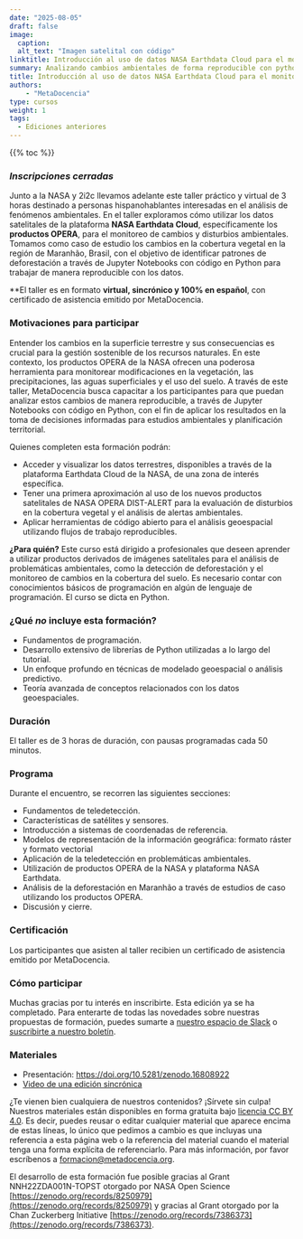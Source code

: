 ```yaml
---
date: "2025-08-05"
draft: false
image:
  caption: 
  alt_text: "Imagen satelital con código"
linktitle: Introducción al uso de datos NASA Earthdata Cloud para el monitoreo de cambios y disturbios ambientales
summary: Analizando cambios ambientales de forma reproducible con python y datos satelitales de la plataforma Earthdata Cloud de la NASA.
title: Introducción al uso de datos NASA Earthdata Cloud para el monitoreo de cambios y disturbios ambientales
authors: 
    - "MetaDocencia"
type: cursos
weight: 1
tags:
  - Ediciones anteriores
---
```


{{% toc %}}

### _Inscripciones cerradas_

Junto a la NASA y 2i2c llevamos adelante este taller práctico y virtual de 3 horas destinado a personas hispanohablantes interesadas en el análisis de fenómenos ambientales. 
En el taller exploramos cómo utilizar los datos satelitales de la plataforma **NASA Earthdata Cloud**, específicamente los **productos OPERA**, para el monitoreo de cambios y disturbios ambientales. Tomamos como caso de estudio los cambios en la cobertura vegetal en la región de Maranhão, Brasil, con el objetivo de identificar patrones de deforestación a través de Jupyter Notebooks con código en Python para trabajar de manera reproducible con los datos.

**El taller es en formato **virtual, sincrónico y 100% en español**, con certificado de asistencia emitido por MetaDocencia.

### Motivaciones para participar 
Entender los cambios en la superficie terrestre y sus consecuencias es crucial para la gestión sostenible de los recursos naturales. En este contexto, los productos OPERA de la NASA ofrecen una poderosa herramienta para monitorear modificaciones en la vegetación, las precipitaciones, las aguas superficiales y el uso del suelo. A través de este taller, MetaDocencia busca capacitar a los participantes para que puedan analizar estos cambios de manera reproducible, a través de Jupyter Notebooks con código en Python, con el fin de aplicar los resultados en la toma de decisiones informadas para estudios ambientales y planificación territorial.

Quienes completen esta formación podrán:
* Acceder y visualizar los datos terrestres, disponibles a través de la plataforma Earthdata Cloud de la NASA, de una zona de interés específica.
* Tener una primera aproximación al uso de los nuevos productos satelitales de NASA OPERA DIST-ALERT para la evaluación de disturbios en la cobertura vegetal y el análisis de alertas ambientales. 
* Aplicar herramientas de código abierto para el análisis geoespacial utilizando flujos de trabajo reproducibles.  

**¿Para quién?**
Este curso está dirigido a profesionales que deseen aprender a utilizar productos derivados de imágenes satelitales para el análisis de problemáticas ambientales, como la detección de deforestación y el monitoreo de cambios en la cobertura del suelo. Es necesario contar con conocimientos básicos de programación en algún de lenguaje de programación. El curso se dicta en Python.


### ¿Qué _no_ incluye esta formación? 

* Fundamentos de programación.
* Desarrollo extensivo de librerías de Python utilizadas a lo largo del tutorial.
* Un enfoque profundo en técnicas de modelado geoespacial o análisis predictivo.
* Teoría avanzada de conceptos relacionados con los datos geoespaciales. 

### Duración

El taller es de 3 horas de duración, con pausas programadas cada 50 minutos. 

### Programa

Durante el encuentro, se recorren las siguientes secciones:
* Fundamentos de teledetección.
* Características de satélites y sensores.
* Introducción a sistemas de coordenadas de referencia.
* Modelos de representación de la información geográfica: formato ráster y formato vectorial
* Aplicación de la teledetección en problemáticas ambientales.
* Utilización de productos OPERA de la NASA y plataforma NASA Earthdata.
* Análisis de la deforestación en Maranhão a través de estudios de caso utilizando los productos OPERA.
* Discusión y cierre.

### Certificación

Los participantes que asisten al taller recibien un certificado de asistencia emitido por MetaDocencia.


### Cómo participar

Muchas gracias por tu interés en inscribirte. Esta edición ya se ha completado.
Para enterarte de todas las novedades sobre nuestras propuestas de formación, puedes sumarte a [nuestro espacio de Slack](https://w3id.org/metadocencia/slack) o [suscribirte a nuestro boletín](https://www.metadocencia.org/suscripcion/).

### Materiales

- Presentación: https://doi.org/10.5281/zenodo.16808922
- [Video de una edición sincrónica](https://youtu.be/r68BUz7dKsQ)

¿Te vienen bien cualquiera de nuestros contenidos? ¡Sírvete sin culpa! Nuestros materiales están disponibles en forma gratuita bajo [licencia CC BY 4.0](https://creativecommons.org/licenses/by/4.0/deed.es). Es decir, puedes reusar o editar cualquier material que aparece encima de estas líneas, lo único que pedimos a cambio es que incluyas una referencia a esta página web o la referencia del material cuando el material tenga una forma explícita de referenciarlo. Para más información, por favor escríbenos a formacion@metadocencia.org.

El desarrollo de esta formación fue posible gracias al Grant NNH22ZDA001N-TOPST otorgado por NASA Open Science [https://zenodo.org/records/8250979](https://zenodo.org/records/8250979) y gracias al Grant otorgado por la Chan Zuckerberg Initiative [https://zenodo.org/records/7386373](https://zenodo.org/records/7386373).